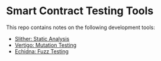 # Smart Contract Testing Tools

This repo contains notes on the following development tools:
* [Slither: Static Analysis](https://github.com/crytic/slither)
* [Vertigo: Mutation Testing](https://github.com/RareSkills/vertigo-rs)
* [Echidna: Fuzz Testing](https://github.com/crytic/echidna)